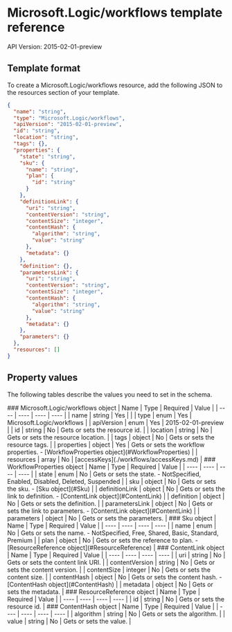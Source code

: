 # Microsoft.Logic/workflows template reference
API Version: 2015-02-01-preview
## Template format

To create a Microsoft.Logic/workflows resource, add the following JSON to the resources section of your template.

```json
{
  "name": "string",
  "type": "Microsoft.Logic/workflows",
  "apiVersion": "2015-02-01-preview",
  "id": "string",
  "location": "string",
  "tags": {},
  "properties": {
    "state": "string",
    "sku": {
      "name": "string",
      "plan": {
        "id": "string"
      }
    },
    "definitionLink": {
      "uri": "string",
      "contentVersion": "string",
      "contentSize": "integer",
      "contentHash": {
        "algorithm": "string",
        "value": "string"
      },
      "metadata": {}
    },
    "definition": {},
    "parametersLink": {
      "uri": "string",
      "contentVersion": "string",
      "contentSize": "integer",
      "contentHash": {
        "algorithm": "string",
        "value": "string"
      },
      "metadata": {}
    },
    "parameters": {}
  },
  "resources": []
}
```
## Property values

The following tables describe the values you need to set in the schema.

<a id="Microsoft.Logic/workflows" />
### Microsoft.Logic/workflows object
|  Name | Type | Required | Value |
|  ---- | ---- | ---- | ---- |
|  name | string | Yes |  |
|  type | enum | Yes | Microsoft.Logic/workflows |
|  apiVersion | enum | Yes | 2015-02-01-preview |
|  id | string | No | Gets or sets the resource id. |
|  location | string | No | Gets or sets the resource location. |
|  tags | object | No | Gets or sets the resource tags. |
|  properties | object | Yes | Gets or sets the workflow properties. - [WorkflowProperties object](#WorkflowProperties) |
|  resources | array | No | [accessKeys](./workflows/accessKeys.md) |


<a id="WorkflowProperties" />
### WorkflowProperties object
|  Name | Type | Required | Value |
|  ---- | ---- | ---- | ---- |
|  state | enum | No | Gets or sets the state. - NotSpecified, Enabled, Disabled, Deleted, Suspended |
|  sku | object | No | Gets or sets the sku. - [Sku object](#Sku) |
|  definitionLink | object | No | Gets or sets the link to definition. - [ContentLink object](#ContentLink) |
|  definition | object | No | Gets or sets the definition. |
|  parametersLink | object | No | Gets or sets the link to parameters. - [ContentLink object](#ContentLink) |
|  parameters | object | No | Gets or sets the parameters. |


<a id="Sku" />
### Sku object
|  Name | Type | Required | Value |
|  ---- | ---- | ---- | ---- |
|  name | enum | No | Gets or sets the name. - NotSpecified, Free, Shared, Basic, Standard, Premium |
|  plan | object | No | Gets or sets the reference to plan. - [ResourceReference object](#ResourceReference) |


<a id="ContentLink" />
### ContentLink object
|  Name | Type | Required | Value |
|  ---- | ---- | ---- | ---- |
|  uri | string | No | Gets or sets the content link URI. |
|  contentVersion | string | No | Gets or sets the content version. |
|  contentSize | integer | No | Gets or sets the content size. |
|  contentHash | object | No | Gets or sets the content hash. - [ContentHash object](#ContentHash) |
|  metadata | object | No | Gets or sets the metadata. |


<a id="ResourceReference" />
### ResourceReference object
|  Name | Type | Required | Value |
|  ---- | ---- | ---- | ---- |
|  id | string | No | Gets or sets the resource id. |


<a id="ContentHash" />
### ContentHash object
|  Name | Type | Required | Value |
|  ---- | ---- | ---- | ---- |
|  algorithm | string | No | Gets or sets the algorithm. |
|  value | string | No | Gets or sets the value. |

